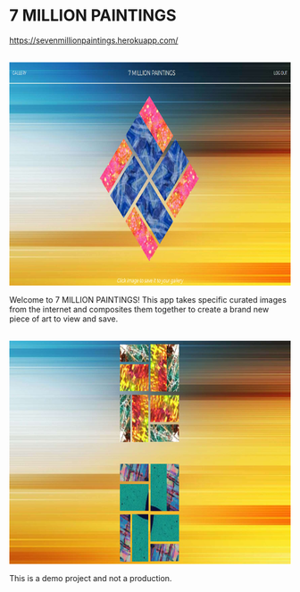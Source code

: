 <h1>7 MILLION PAINTINGS</h1>

<a href="https://sevenmillionpaintings.herokuapp.com/"
  target="blank">https://sevenmillionpaintings.herokuapp.com/</a>
  <br>
  <br>

  <img src="./readme-images/art-page.png" height="400px">
  <br>

  <p>Welcome to 7 MILLION PAINTINGS!  This app takes specific curated images from the
  internet and composites them together to create a brand new piece of art to view and save.
  </p>
  <br>

  <img src="./readme-images/gallery-page.png" height="400px">


  <p>This is a demo project and not a production.</p>
